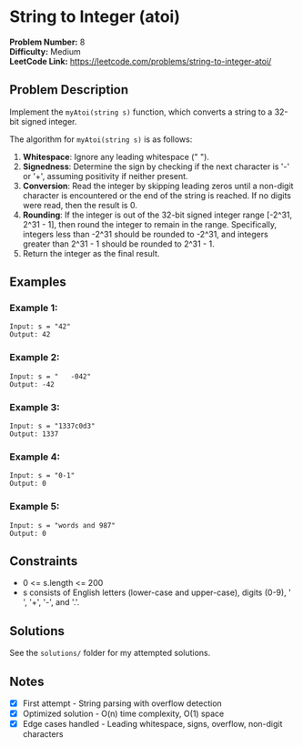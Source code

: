 # String to Integer (atoi)

**Problem Number:** 8  
**Difficulty:** Medium  
**LeetCode Link:** https://leetcode.com/problems/string-to-integer-atoi/

## Problem Description

Implement the `myAtoi(string s)` function, which converts a string to a 32-bit signed integer.

The algorithm for `myAtoi(string s)` is as follows:

1. **Whitespace**: Ignore any leading whitespace (" ").
2. **Signedness**: Determine the sign by checking if the next character is '-' or '+', assuming positivity if neither present.
3. **Conversion**: Read the integer by skipping leading zeros until a non-digit character is encountered or the end of the string is reached. If no digits were read, then the result is 0.
4. **Rounding**: If the integer is out of the 32-bit signed integer range [-2^31, 2^31 - 1], then round the integer to remain in the range. Specifically, integers less than -2^31 should be rounded to -2^31, and integers greater than 2^31 - 1 should be rounded to 2^31 - 1.
5. Return the integer as the final result.

## Examples

### Example 1:
```
Input: s = "42"
Output: 42
```

### Example 2:
```
Input: s = "   -042"
Output: -42
```

### Example 3:
```
Input: s = "1337c0d3"
Output: 1337
```

### Example 4:
```
Input: s = "0-1"
Output: 0
```

### Example 5:
```
Input: s = "words and 987"
Output: 0
```

## Constraints

- 0 <= s.length <= 200
- s consists of English letters (lower-case and upper-case), digits (0-9), ' ', '+', '-', and '.'.

## Solutions

See the `solutions/` folder for my attempted solutions.

## Notes

- [x] First attempt - String parsing with overflow detection
- [x] Optimized solution - O(n) time complexity, O(1) space
- [x] Edge cases handled - Leading whitespace, signs, overflow, non-digit characters

